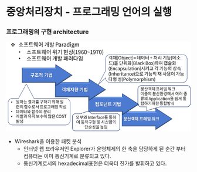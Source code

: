 # 중앙처리장치 - 프로그래밍 언어의 실행



### 프로그래밍의 구현 architecture



![img](../image/컴퓨터구조/ca_image30.png)

- Wireshark을 이용한 패킷 분석
  - 인터넷 웹 브라우저인 Explorer가 운영체제의 한 축을 담당하게 된 순간 부터 컴퓨터는 이미 통신기계로 분류되고 있다.
  - 통신기계로서의 hexadecimal표현은 더욱더 진가를 발휘하고 있다.